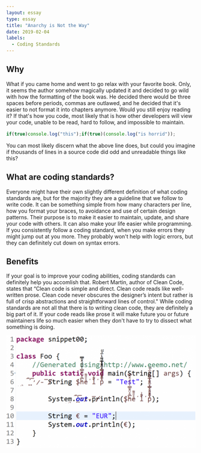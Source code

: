 ```yaml
---
layout: essay
type: essay
title: "Anarchy is Not the Way"
date: 2019-02-04
labels:
  - Coding Standards
---
```




<h2>Why</h2>
What if you came home and went to go relax with your favorite book. Only, it seems the author somehow magically updated it and decided to go wild with how the formatting of the book was. He decided there would be three spaces 
before periods, commas are outlawed, and he decided that it's easier to not format it into chapters anymore. Would you still enjoy reading it? If that's how you code, most likely that is how other developers will view your code, 
unable to be read, hard to follow, and impossible to maintain.


```js
if(true)console.log("this");if(true)(console.log("is horrid"));
```

You can most likely discern what the above line does, but could you imagine if thousands of lines in a source code did odd and unreadable things like this?

<h2>What are coding standards?</h2>

Everyone might have their own slightly different definition of what coding standards are, but for the majority they are a guideline that we follow to write code. It can be something simple from how many characters per line, how you
format your braces, to avoidance and use of certain design patterns. Their purpose is to make it easier to maintain, update, and share your code with others. It can also make your life easier while programming. If you consistently
follow a coding standard, when you make errors they might jump out at you more. They probably won't help with logic errors, but they can definitely cut down on syntax errors.

<h2>Benefits</h2>

If your goal is to improve your coding abilities, coding standards can definitely help you accomlish that. Robert Martin, author of Clean Code, states that “Clean code is simple and direct. Clean code reads like well-written prose. Clean code never obscures the designer’s intent but rather is full of crisp abstractions and straightforward lines of control." While coding standards are not all that there is to writing clean code, they are definitely a big part of it. If your code reads like prose it will make future you or future maintainers life so much easier when they don't have to try to dissect what something is doing.  

<img class="ui image fluid" src="images\horridcode.png">
  
  


